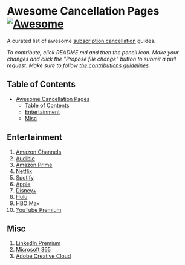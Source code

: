 # Awesome Cancellation Pages [![Awesome](https://cdn.jsdelivr.net/gh/sindresorhus/awesome@d7305f38d29fed78fa85652e3a63e154dd8e8829/media/badge.svg)](https://github.com/sindresorhus/awesome)

A curated list of awesome [subscription cancellation]([https://en.wikipedia.org/wiki/Telecommuting](https://www.consumerreports.org/consumer-awareness/how-to-find-and-cancel-unwanted-online-subscriptions-a3454561625/)) guides.

*To contribute, click README.md and then the pencil icon. Make your changes and click the "Propose file change" button to submit a pull request. Make sure to follow [the contributions guidelines](CONTRIBUTING.md).*

## Table of Contents

<!-- MarkdownTOC depth=4 -->

- [Awesome Cancellation Pages  ](#awesome-Cancellation-pages--)
  - [Table of Contents](#table-of-contents)
  - [Entertainment](#Entertainment)
  - [Misc](#Entertainment)


<!-- /MarkdownTOC -->

## Entertainment
  1. [Amazon Channels](https://www.amazon.com/gp/video/settings/channels)
  1. [Audible](https://www.audible.com/account/membership/cancel/show-offers)
  1. [Amazon Prime](https://www.amazon.com/mm/pipeline/cancellation)
  1. [Netflix](https://www.netflix.com/cancelplan)
  2. [Spotify](https://www.spotify.com/account/subscription/)
  3. [Apple](https://support.apple.com/en-us/HT202039)
  6. [Disney+](https://help.disneyplus.com/csp?id=csp_article_content&sys_kb_id=5d0a0c5b1b0b2c00c8b0b2c0)
  7. [Hulu](https://help.hulu.com/s/article/cancel-subscription)
  8. [HBO Max](https://help.hbomax.com/Answer/Detail/000001560)
  9. [YouTube Premium](https://support.google.com/youtube/answer/6304297)

## Misc
  1. [LinkedIn Premium](https://www.linkedin.com/manage/purchases-payments/purchases/)
  2. [Microsoft 365](https://account.microsoft.com/services/)
  5. [Adobe Creative Cloud](https://account.adobe.com/plans)
